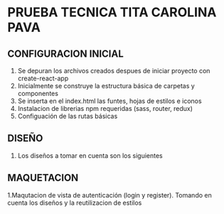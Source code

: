 # PRUEBA TECNICA TITA CAROLINA PAVA

## CONFIGURACION INICIAL

1. Se depuran los archivos creados despues de iniciar proyecto con create-react-app
2. Inicialmente se construye la estructura básica de carpetas y componentes
3. Se inserta en el index.html las funtes, hojas de estilos e iconos
4. Instalacion de librerias npm requeridas (sass, router, redux)
5. Configuación de las rutas básicas 
                    
## DISEÑO
1. Los diseños a tomar en cuenta son los siguientes




## MAQUETACION
1.Maqutacion de vista de autenticación (login y register). Tomando en cuenta los diseños y la reutilizacion de estilos 

